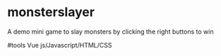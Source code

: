 # monsterslayer
A demo mini game to slay monsters by clicking the right buttons to win 

#tools
Vue js/Javascript/HTML/CSS
